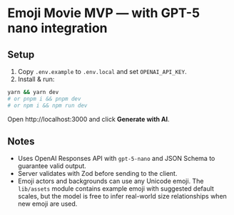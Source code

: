 # Emoji Movie MVP — with GPT-5 nano integration

## Setup
1) Copy `.env.example` to `.env.local` and set `OPENAI_API_KEY`.
2) Install & run:
```bash
yarn && yarn dev
# or pnpm i && pnpm dev
# or npm i && npm run dev
```
Open http://localhost:3000 and click **Generate with AI**.

## Notes
- Uses OpenAI Responses API with `gpt-5-nano` and JSON Schema to guarantee valid output.
- Server validates with Zod before sending to the client.
- Emoji actors and backgrounds can use any Unicode emoji. The `lib/assets` module
  contains example emoji with suggested default scales, but the model is free to
  infer real-world size relationships when new emoji are used.
